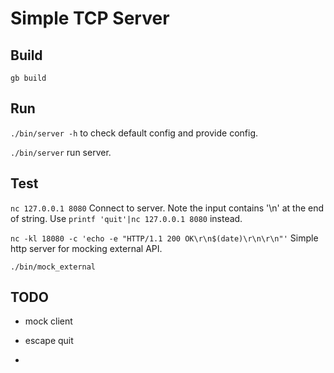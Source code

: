 # Simple TCP Server


## Build
`gb build`

## Run 
`./bin/server -h` to check default config and provide config.

`./bin/server` run server.


## Test
`nc 127.0.0.1 8080` Connect to server. Note the input contains '\n' at the end of string. Use `printf 'quit'|nc 127.0.0.1 8080` instead.

`nc -kl 18080 -c 'echo -e "HTTP/1.1 200 OK\r\n$(date)\r\n\r\n"'` Simple http server for mocking external API.

`./bin/mock_external`

## TODO

* mock client

* escape quit

* 
